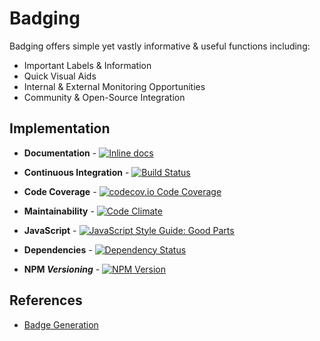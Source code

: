# Badging #

Badging offers simple yet vastly informative & useful functions including:

- Important Labels & Information
- Quick Visual Aids
- Internal & External Monitoring Opportunities
- Community & Open-Source Integration

## __Implementation__ ## 

+ **Documentation** - [![Inline docs](http://inch-ci.org/github/dwyl/hapi-auth-jwt2.svg?branch=master)](http://inch-ci.org/github/dwyl/hapi-auth-jwt2)

+ **Continuous Integration** - [![Build Status](https://travis-ci.org/dwyl/esta.svg?branch=master)](https://travis-ci.org/dwyl/esta)

+ **Code Coverage** - [![codecov.io Code Coverage](https://img.shields.io/codecov/c/github/dwyl/hapi-auth-jwt2.svg?maxAge=2592000)](https://codecov.io/github/dwyl/hapi-auth-jwt2?branch=master)

+ **Maintainability** - [![Code Climate](https://codeclimate.com/github/dwyl/esta/badges/gpa.svg)](https://codeclimate.com/github/dwyl/esta)

+ **JavaScript** - [![JavaScript Style Guide: Good Parts](https://img.shields.io/badge/code%20style-goodparts-brightgreen.svg?style=flat)](https://github.com/dwyl/goodparts "JavaScript The Good Parts")

+ **Dependencies** - [![Dependency Status](https://david-dm.org/dwyl/esta.svg)](https://david-dm.org/dwyl/esta)

+ **NPM _Versioning_** - [![NPM Version](https://badge.fury.io/js/esta.svg?style=flat)](https://npmjs.org/package/esta)

## __References__ ##

- [Badge Generation](https://shields.io/category/coverage)